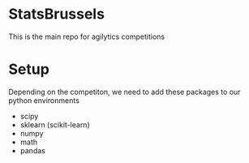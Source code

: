 # StatsBrussels
This is the main repo for agilytics competitions

# Setup
Depending on the competiton, we need to add these packages to our python environments
 * scipy
 * sklearn (scikit-learn)
 * numpy
 * math
 * pandas

